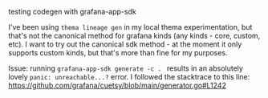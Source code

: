testing codegen with grafana-app-sdk

I've been using `thema lineage gen` in my local thema experimentation, but that's not the canonical method for grafana kinds (any kinds - core, custom, etc). I want to try out the canonical sdk method - at the moment it only supports custom kinds, but that's more than fine for my purposes.


Issue:
running `grafana-app-sdk generate -c . ` results in an absolutely lovely `panic: unreachable...?` error. I followed the stacktrace to this line: https://github.com/grafana/cuetsy/blob/main/generator.go#L1242
